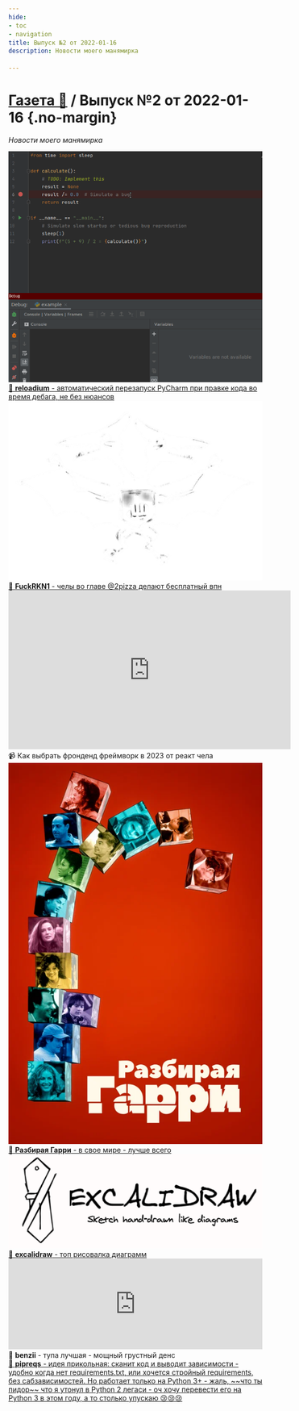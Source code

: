 ```yaml
---
hide:
- toc
- navigation
title: Выпуск №2 от 2022-01-16
description: Новости моего манямирка

---
```


# [Газета 📰](../index.md) / Выпуск №2 от 2022-01-16 {.no-margin}

_Новости моего манямирка_

<div class="grid-3-col">

<div class="card rows-2">
<a href="../../Code/Python/Tools/reloadium" target="_blank">
<img src="reloadium.gif">
<div class="card-text">📝 <b>reloadium</b> - автоматический перезапуск PyCharm при правке кода во время дебага, не без нюансов</div>
</a>
</div>

<div class="card bg-black">
<a href="https://fuckrkn1.org/#ru" target="_blank">
<img src="rkn.png">
<div class="card-text text-white">
🔎 <b>FuckRKN1</b> - челы во главе @2pizza делают бесплатный впн
</div>
</a>
</div>

<div class="card">
<iframe width="560" height="315" src="https://www.youtube.com/embed/S7X6fLbdwlc" title="YouTube video player" frameborder="0" allow="accelerometer; autoplay; clipboard-write; encrypted-media; gyroscope; picture-in-picture; web-share" allowfullscreen></iframe>
<div class="card-text">
📹 Как выбрать фронденд фреймворк в 2023 от реакт чела
</div>
</div>

<div class="card rows-3">
<a href="https://www.kinopoisk.ru/film/1596/" target="_blank">
<img src="garry.webp">
<div class="card-text">
🎥 <b>Разбирая Гарри</b> - в свое мире - лучше всего
</div>
</a>
</div>

<div class="card">
<a href="https://excalidraw.com/" target="_blank">
<img src="excalidraw.png">
<div class="card-text">
🔎 <b>excalidraw</b> - топ рисовалка диаграмм
</div>
</a>
</div>


<div class="card ">
<iframe frameborder="0" style="border:none;width:100%;height:180px;" width="100%" height="180" src="https://music.yandex.ru/iframe/#track/106295920/23151074">Слушайте <a href='https://music.yandex.ru/album/23151074/track/106295920'>Obsessed To Forget</a> — <a href='https://music.yandex.ru/artist/10012723'>benzii</a> на Яндекс Музыке</iframe>
<div class="card-text">
🎵 <b>benzii</b> - тупа лучшая - мощный грустный денс
</div>
</div>

<div class="card">

<a href="https://github.com/bndr/pipreqs">
<div class="card-text">
🔎 <b>pipreqs</b> - идея прикольная: сканит код и выводит зависимости - удобно когда нет requirements.txt, или хочется стройный requirements, без сабзависимостей. Но работает только на Python 3+ - жаль, ~~что ты пидор~~ что я утонул в Python 2 легаси - оч хочу перевести его на Python 3 в этом году, а то столько упускаю 😢😢😢  
</div>
</a>
</div>

</div>